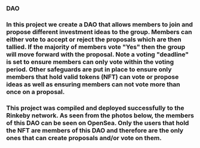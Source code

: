 ### DAO

### In this project we create a DAO that allows members to join and propose different investment ideas to the group. Members can either vote to accept or reject the proposals which are then tallied. If the majority of members vote "Yes" then the group will move forward with the proposal. Note a voting "deadline" is set to ensure members can only vote within the voting period. Other safeguards are put in place to ensure only members that hold valid tokens (NFT) can vote or propose ideas as well as ensuring members can not vote more than once on a proposal.


### This project was compiled and deployed successfully to the Rinkeby network. As seen from the photos below, the members of this DAO can be seen on OpenSea. Only the users that hold the NFT are members of this DAO and therefore are the only ones that can create proposals and/or vote on them.
